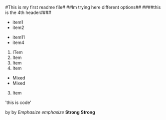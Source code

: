 #This is my first readme file#
##Im trying here different options##
####this is the 4th header####

* item1
* item2
- item11
- item4

1. ITem
2. Item
1. Item
2. Item
 * Mixed
 * Mixed
3. Item


'this is code'

by by
*Emphasize* _emphasize_
**Strong** __Strong__
